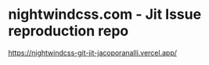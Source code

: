 # nightwindcss.com - Jit Issue reproduction repo

https://nightwindcss-git-jit-jacoporanalli.vercel.app/

